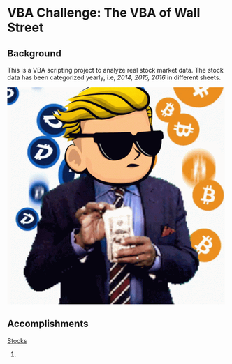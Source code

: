 # VBA Challenge: The VBA of Wall Street

## Background
This is a VBA scripting project to analyze real stock market data. The stock data has been categorized yearly, i.e, *2014, 2015, 2016* in different sheets.

![Stocks](/images/giphy.gif)

## Accomplishments

[Stocks](/stocks.vbs)

1. 
